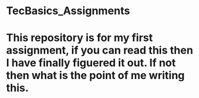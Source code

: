 # TecBasics_Assignments
# This repository is for my first assignment, if you can read this then I have finally figuered it out. If not then what is the point of me writing this.
